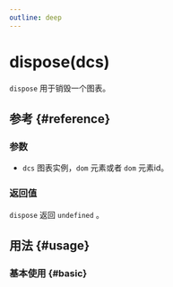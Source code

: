 ```yaml
---
outline: deep
---
```


# dispose(dcs)
`dispose` 用于销毁一个图表。

## 参考 {#reference}
<!-- @include: @/@views/api/references/chart/dispose.md -->

### 参数
- `dcs` 图表实例，`dom` 元素或者 `dom` 元素id。

### 返回值
`dispose` 返回 `undefined` 。

## 用法 {#usage}

<script setup>
import Dispose from '../../@views/api/samples/dispose/index.vue'
</script>

### 基本使用 {#basic}
<Dispose />
